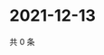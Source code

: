 # 2021-12-13

共 0 条

<!-- BEGIN WEIBO -->
<!-- 最后更新时间 Mon Dec 13 2021 12:01:17 GMT+0800 (China Standard Time) -->

<!-- END WEIBO -->
